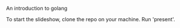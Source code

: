 An introduction to golang

To start the slideshow,
clone the repo on your machine.
Run 'present'.


